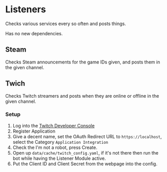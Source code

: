 # Listeners
Checks various services every so often and posts things.

Has no new dependencies.

## Steam
Checks Steam announcements for the game IDs given, and posts them in the given channel.


## Twich
Checks Twitch streamers and posts when they are online or offline in the given channel.

### Setup
1. Log into the [Twitch Developer Console](https://dev.twitch.tv/console/apps)
1. Register Application
1. Give a decent name, set the OAuth Redirect URL to `https://localhost`, select the Category `Application Integration`
1. Check the I'm not a robot, press Create.
1. Open up `data/cache/twitch_config.yaml`, if it's not there then run the bot while having the Listener Module active.
1. Put the Client ID and Client Secret from the webpage into the config.

